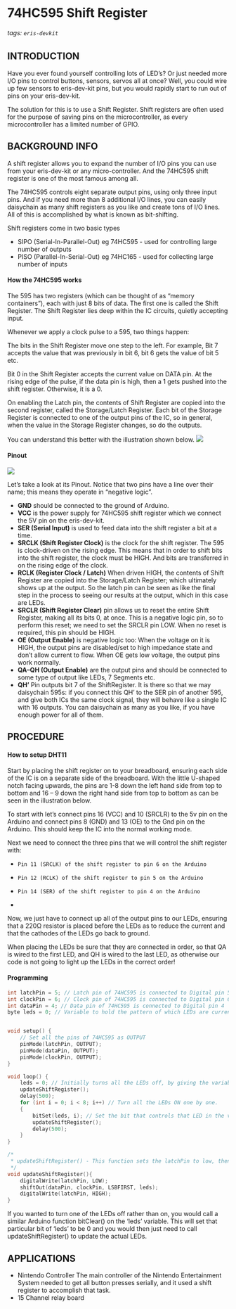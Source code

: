 # 74HC595 Shift Register
###### tags: `eris-devkit`

## INTRODUCTION
Have you ever found yourself controlling lots of LED’s? Or just needed more I/O pins to control buttons, sensors, servos all at once? Well, you could wire up few sensors to eris-dev-kit pins, but you would rapidly start to run out of pins on your eris-dev-kit.

The solution for this is to use a Shift Register. Shift registers are often used for the purpose of saving pins on the microcontroller, as every microcontroller has a limited number of GPIO.

## BACKGROUND INFO
A shift register allows you to expand the number of I/O pins you can use from your eris-dev-kit or any micro-controller. And the 74HC595 shift register is one of the most famous among all.

The 74HC595 controls eight separate output pins, using only three input pins. And if you need more than 8 additional I/O lines, you can easily daisychain as many shift registers as you like and create tons of I/O lines. All of this is accomplished by what is known as bit-shifting.

Shift registers come in two basic types
* SIPO (Serial-In-Parallel-Out) eg 74HC595 - used for controlling large number of outputs
* PISO (Parallel-In-Serial-Out) eg 74HC165 - used for collecting large number of inputs


#### How the 74HC595 works

The 595 has two registers (which can be thought of as “memory containers”), each with just 8 bits of data. The first one is called the Shift Register. The Shift Register lies deep within the IC circuits, quietly accepting input.

Whenever we apply a clock pulse to a 595, two things happen:

The bits in the Shift Register move one step to the left. For example, Bit 7 accepts the value that was previously in bit 6, bit 6 gets the value of bit 5 etc.

Bit 0 in the Shift Register accepts the current value on DATA pin. At the rising edge of the pulse, if the data pin is high, then a 1 gets pushed into the shift register. Otherwise, it is a 0.

On enabling the Latch pin, the contents of Shift Register are copied into the second register, called the Storage/Latch Register. Each bit of the Storage Register is connected to one of the output pins of the IC, so in general, when the value in the Storage Register changes, so do the outputs.

You can understand this better with the illustration shown below.
![](https://i.imgur.com/vswYJLR.png)


#### Pinout
![](https://i.imgur.com/8YnBZUH.png)

Let’s take a look at its Pinout. Notice that two pins have a line over their name; this means they operate in “negative logic”. 

* **GND** should be connected to the ground of Arduino.
* **VCC** is the power supply for 74HC595 shift register which we connect the 5V pin on the eris-dev-kit.
* **SER (Serial Input)** is used to feed data into the shift register a bit at a time.
* **SRCLK (Shift Register Clock)** is the clock for the shift register. The 595 is clock-driven on the rising edge. This means that in order to shift bits into the shift register, the clock must be HIGH. And bits are transferred in on the rising edge of the clock.
* **RCLK (Register Clock / Latch)** When driven HIGH, the contents of Shift Register are copied into the Storage/Latch Register; which ultimately shows up at the output. So the latch pin can be seen as like the final step in the process to seeing our results at the output, which in this case are LEDs.
* **SRCLR (Shift Register Clear)** pin allows us to reset the entire Shift Register, making all its bits 0, at once. This is a negative logic pin, so to perform this reset; we need to set the SRCLR pin LOW. When no reset is required, this pin should be HIGH.
* **OE (Output Enable)** is negative logic too: When the voltage on it is HIGH, the output pins are disabled/set to high impedance state and don’t allow current to flow. When OE gets low voltage, the output pins work normally.
* **QA–QH (Output Enable)** are the output pins and should be connected to some type of output like LEDs, 7 Segments etc.
* **QH’** Pin outputs bit 7 of the ShiftRegister. It is there so that we may daisychain 595s: if you connect this QH’ to the SER pin of another 595, and give both ICs the same clock signal, they will behave like a single IC with 16 outputs. You can daisychain as many as you like, if you have enough power for all of them.


## PROCEDURE
#### How to setup DHT11

Start by placing the shift register on to your breadboard, ensuring each side of the IC is on a separate side of the breadboard. With the little U-shaped notch facing upwards, the pins are 1-8 down the left hand side from top to bottom and 16 – 9 down the right hand side from top to bottom as can be seen in the illustration below.

To start with let’s connect pins 16 (VCC) and 10 (SRCLR) to the 5v pin on the Arduino and connect pins 8 (GND) and 13 (OE) to the Gnd pin on the Arduino. This should keep the IC into the normal working mode.

Next we need to connect the three pins that we will control the shift register with:

*     Pin 11 (SRCLK) of the shift register to pin 6 on the Arduino
*     Pin 12 (RCLK) of the shift register to pin 5 on the Arduino
*     Pin 14 (SER) of the shift register to pin 4 on the Arduino
* 
Now, we just have to connect up all of the output pins to our LEDs, ensuring that a 220Ω resistor is placed before the LEDs as to reduce the current and that the cathodes of the LEDs go back to ground.

When placing the LEDs be sure that they are connected in order, so that QA is wired to the first LED, and QH is wired to the last LED, as otherwise our code is not going to light up the LEDs in the correct order!



#### Programming

```cpp
int latchPin = 5; // Latch pin of 74HC595 is connected to Digital pin 5
int clockPin = 6; // Clock pin of 74HC595 is connected to Digital pin 6
int dataPin = 4; // Data pin of 74HC595 is connected to Digital pin 4
byte leds = 0; // Variable to hold the pattern of which LEDs are currently turned on or off


void setup() {
    // Set all the pins of 74HC595 as OUTPUT
    pinMode(latchPin, OUTPUT);
    pinMode(dataPin, OUTPUT);  
    pinMode(clockPin, OUTPUT);
}

void loop() {
    leds = 0; // Initially turns all the LEDs off, by giving the variable 'leds' the value 0
    updateShiftRegister();
    delay(500);
    for (int i = 0; i < 8; i++)	// Turn all the LEDs ON one by one.
    {
        bitSet(leds, i); // Set the bit that controls that LED in the variable 'leds'
        updateShiftRegister();
        delay(500);
    }
}

/*
 * updateShiftRegister() - This function sets the latchPin to low, then calls the Arduino function 'shiftOut' to shift out contents of variable 'leds' in the shift register before putting the 'latchPin' high again.
 */
void updateShiftRegister(){
    digitalWrite(latchPin, LOW);
    shiftOut(dataPin, clockPin, LSBFIRST, leds);
    digitalWrite(latchPin, HIGH);
}
```

If you wanted to turn one of the LEDs off rather than on, you would call a similar Arduino function bitClear() on the ‘leds’ variable. This will set that particular bit of ‘leds’ to be 0 and you would then just need to call updateShiftRegister() to update the actual LEDs.



## APPLICATIONS

- Nintendo Controller The main controller of the Nintendo Entertainment System needed to get all button presses serially, and it used a shift register to accomplish that task.
- 15 Channel relay board
